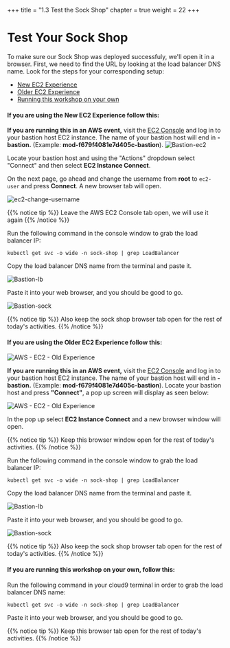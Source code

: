 +++
title = "1.3 Test the Sock Shop"
chapter = true
weight = 22
+++

# Test Your Sock Shop

To make sure our Sock Shop was deployed successfuly, we'll open it in a browser. First, we need to find the URL by looking at the load balancer DNS name. Look for the steps for your corresponding setup:

- [New EC2 Experience](#if-you-are-using-the-new-ec2-experience-follow-this)
- [Older EC2 Experience](#if-you-are-using-the-older-ec2-experience-follow-this) 
- [Running this workshop on your own](#if-you-are-running-this-workshop-on-your-own-follow-this)

#### If you are using the **New EC2 Experience** follow this: 

**If you are running this in an AWS event,** visit the [EC2 Console](https://console.aws.amazon.com/ec2/v2/home?region=us-east-1#Home:) and log in to your bastion host EC2 instance. The name of your bastion host will end in **-bastion.** (Example: **mod-f679f4081e7d405c-bastion**). 
![Bastion-ec2](/images/ec2_connect.png)

Locate your bastion host and using the "Actions" dropdown select "Connect" and then select **EC2 Instance Connect**. 

On the next page, go ahead and change the username from **root** to `ec2-user` and press **Connect**. A new browser tab will open. 

![ec2-change-username](/images/ec2_change_user.png)

{{% notice tip %}}
Leave the AWS EC2 Console tab open, we will use it again
{{% /notice %}}

Run the following command in the console window to grab the load balancer IP:

```
kubectl get svc -o wide -n sock-shop | grep LoadBalancer
```

Copy the load balancer DNS name from the terminal and paste it. 

![Bastion-lb](/images/LB-IP.png)

Paste it into your web browser, and you should be good to go.

![Bastion-sock](/images/Browser-Sock.png)

{{% notice tip %}}
Also keep the sock shop browser tab open for the rest of today's activities. 
{{% /notice %}}

#### If you are using the **Older EC2 Experience** follow this: 

![AWS - EC2 - Old Experience ](/images/aws_ec2_connect_1.png)

**If you are running this in an AWS event,** visit the [EC2 Console](https://console.aws.amazon.com/ec2/v2/home?region=us-east-1#Home:) and log in to your bastion host EC2 instance. The name of your bastion host will end in **-bastion.** (Example: **mod-f679f4081e7d405c-bastion**). Locate your bastion host and press **"Connect"**, a pop up screen will display as seen below:

![AWS - EC2 - Old Experience ](/images/aws_ec2_connect_2.png)

In the pop up select **EC2 Instance Connect** and a new browser window will open. 

{{% notice tip %}}
Keep this browser window open for the rest of today's activities. 
{{% /notice %}}

Run the following command in the console window to grab the load balancer IP:

```
kubectl get svc -o wide -n sock-shop | grep LoadBalancer
```

Copy the load balancer DNS name from the terminal and paste it. 

![Bastion-lb](/images/LB-IP.png)

Paste it into your web browser, and you should be good to go.

![Bastion-sock](/images/Browser-Sock.png)

{{% notice tip %}}
Also keep the sock shop browser tab open for the rest of today's activities. 
{{% /notice %}}

#### If you are running this workshop on your own, follow this: 
Run the following command in your cloud9 terminal in order to grab the load balancer DNS name:

```
kubectl get svc -o wide -n sock-shop | grep LoadBalancer
```
Paste it into your web browser, and you should be good to go.

{{% notice tip %}}
Keep this browser tab open for the rest of today's activities. 
{{% /notice %}}
